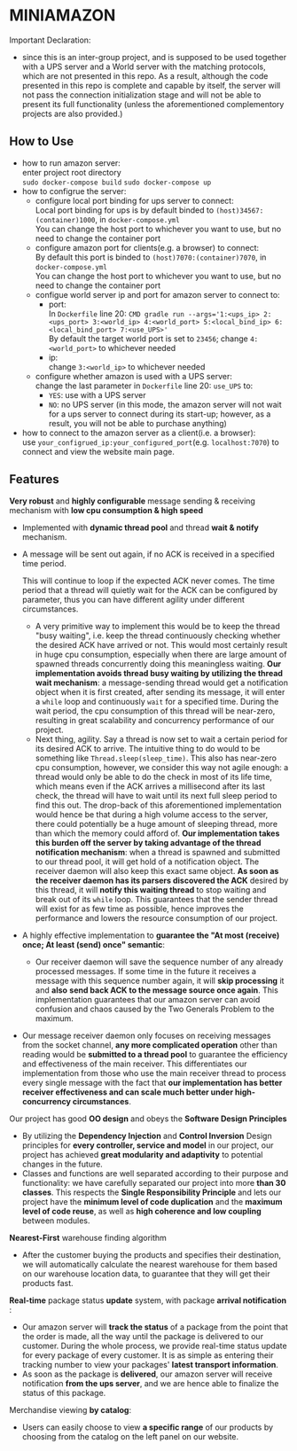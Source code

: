# MINIAMAZON

Important Declaration:  
- since this is an inter-group project, and is supposed to be used together with a UPS server and a World server with the matching protocols, which are not presented in this repo. As a result, although the code presented in this repo is complete and capable by itself, the server will not pass the connection initialization stage and will not be able to present its full functionality (unless the aforementioned complementory projects are also provided.)   

   

## How to Use
- how to run amazon server:   
    enter project root directory  
    `sudo docker-compose build`
    `sudo docker-compose up`
- how to configrue the server:
    - configure local port binding for ups server to connect:  
        Local port binding for ups is by default binded to `(host)34567:(container)1000`, in `docker-compose.yml`   
        You can change the host port to whichever you want to use, but no need to change the container port  
    - configure amazon port for clients(e.g. a browser) to connect:  
        By default this port is binded to `(host)7070:(container)7070`, in `docker-compose.yml`   
        You can change the host port to whichever you want to use, but no need to change the container port  
    - configue world server ip and port for amazon server to connect to:  
        - port:  
            In `Dockerfile` line 20: `CMD gradle run --args='1:<ups_ip> 2:<ups_port> 3:<world_ip> 4:<world_port> 5:<local_bind_ip> 6:<local_bind_port> 7:<use_UPS>'`  
            By default the target world port is set to `23456`; change `4:<world_port>` to whichever needed  
        - ip:  
            change `3:<world_ip>` to whichever needed  
    - configure whether amazon is used with a UPS server:  
        change the last parameter in `Dockerfile` line 20: `use_UPS` to:  
        - `YES`: use with a UPS server  
        - `NO`: no UPS server (in this mode, the amazon server will not wait for a ups server to connect during its start-up; however, as a result, you will not be able to purchase anything)  
- how to connect to the amazon server as a client(i.e. a browser):  
    use `your_configrued_ip:your_configured_port`(e.g. `localhost:7070`) to connect and view the website main page.
    
## Features

**Very robust** and **highly configurable** message sending & receiving mechanism with **low cpu consumption & high speed**

- Implemented with **dynamic thread pool** and thread **wait & notify** mechanism.

- A message will be sent out again, if no ACK is received in a specified time period. 

  This will continue to loop if the expected ACK never comes. The time period that a thread will quietly wait for the ACK can be configured by parameter, thus you can have different agility under different circumstances.
  - A very primitive way to implement this would be to keep the thread "busy waiting", i.e. keep the thread continuously checking whether the desired ACK have arrived or not. This would most certainly result in huge cpu consumption, especially when there are large amount of spawned threads concurrently doing this meaningless waiting. **Our implementation avoids thread busy waiting by utilizing the thread wait mechanism**: a message-sending thread would get a notification object when it is first created, after sending its message, it will enter a `while`  loop and continuously `wait` for a specified time. During the wait period, the cpu consumption of this thread will be near-zero, resulting in great scalability and concurrency performance of our project.
  - Next thing, agility. Say a thread is now set to wait  a certain period for its desired ACK to arrive. The intuitive thing to do would to be something like `Thread.sleep(sleep_time)`. This also has near-zero cpu consumption, however, we consider this way not agile enough: a thread would only be able to do the check in most of its life time, which means even if the ACK arrives a millisecond after its last check, the thread will have to wait until its next full sleep period to find this out. The drop-back of this aforementioned implementation would hence be that during a high volume access to the server, there could potentially be a huge amount of sleeping thread, more than which the memory could afford of. **Our implementation takes this burden off the server by taking advantage of the thread notification mechanism**: when a thread is spawned and submitted to our thread pool, it will get hold of a notification object. The receiver daemon will also keep this exact same object. **As soon as the receiver daemon has its parsers discovered the ACK** desired by this thread, it will **notify this waiting thread** to stop waiting and break out of its `while` loop. This guarantees that the sender thread will exist for as few time as possible, hence improves the performance and lowers the resource consumption of our project.

- A highly effective implementation to **guarantee the "At most (receive) once; At least (send) once" semantic**: 

  - Our receiver daemon will save the sequence number of any already processed messages. If some time in the future it receives a message with this sequence number again, it will **skip processing** it and **also** **send back ACK to the message source once again**. This implementation guarantees that our amazon server can avoid confusion and chaos caused by the Two Generals Problem to the maximum.

- Our message receiver daemon only focuses on receiving messages from the socket channel, **any more complicated operation** other than reading would be **submitted to a thread pool** to guarantee the efficiency and effectiveness of the main receiver. This differentiates our implementation from those who use the main receiver thread to process every single message with the fact that **our implementation has better receiver effectiveness and can scale much better under high-concurrency circumstances**.



Our project has good **OO design** and obeys the **Software Design Principles**

- By utilizing the **Dependency Injection** and **Control Inversion** Design principles for **every controller, service and model** in our project, our project has achieved **great modularity and adaptivity** to potential changes in the future.
- Classes and functions are well separated according to their purpose and functionality: we have carefully separated our project into more **than 30 classes**. This respects the **Single Responsibility Principle** and lets our project have the **minimum level of code duplication** and the **maximum level of code reuse**, as well as **high coherence and low coupling** between modules.


**Nearest-First** warehouse finding algorithm

- After the customer buying the products and specifies their destination, we will automatically calculate the nearest warehouse for them based on our warehouse location data, to guarantee that they will get their products fast.


**Real-time** package status **update** system, with package **arrival notification** :

- Our amazon server will **track the status** of a package from the point that the order is made, all the way until the package is delivered to our customer. During the whole process, we provide real-time status update for every package of every customer. It is as simple as entering their tracking number to view your packages' **latest transport information**.
- As soon as the package is **delivered**, our amazon server will receive notification **from the ups server**, and we are hence able to finalize the status of this package.



Merchandise viewing **by catalog**:

- Users can easily choose to view **a specific range** of our products by choosing from the catalog on the left panel on our website.



